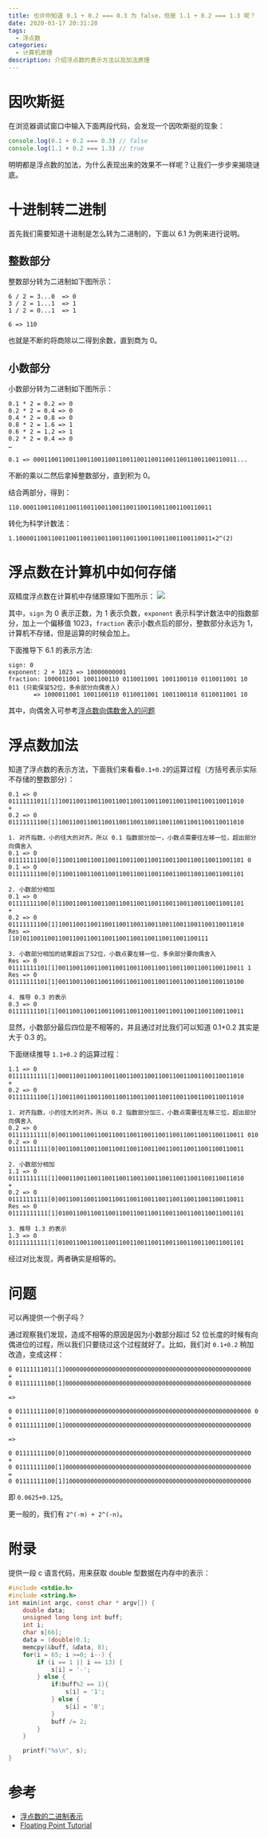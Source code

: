 ```yaml
---
title: 也许你知道 0.1 + 0.2 === 0.3 为 false，但是 1.1 + 0.2 === 1.3 呢？
date: 2020-03-17 20:31:20
tags:
  - 浮点数
categories:
  - 计算机原理
description: 介绍浮点数的表示方法以及加法原理
---
```


# 因吹斯挺

在浏览器调试窗口中输入下面两段代码，会发现一个因吹斯挺的现象：

```javascript
console.log(0.1 + 0.2 === 0.3) // false
console.log(1.1 + 0.2 === 1.3) // true
```

明明都是浮点数的加法，为什么表现出来的效果不一样呢？让我们一步步来揭晓谜底。

# 十进制转二进制

首先我们需要知道十进制是怎么转为二进制的，下面以 6.1 为例来进行说明。

## 整数部分

整数部分转为二进制如下图所示：

```
6 / 2 = 3...0  => 0
3 / 2 = 1...1  => 1
1 / 2 = 0...1  => 1

6 => 110
```

也就是不断的将商除以二得到余数，直到商为 0。

## 小数部分

小数部分转为二进制如下图所示：

```
0.1 * 2 = 0.2 => 0
0.2 * 2 = 0.4 => 0
0.4 * 2 = 0.8 => 0
0.8 * 2 = 1.6 => 1
0.6 * 2 = 1.2 => 1
0.2 * 2 = 0.4 => 0
…

0.1 => 000110011001100110011001100110011001100110011001100110011...
```

不断的乘以二然后拿掉整数部分，直到积为 0。

结合两部分，得到：

```
110.00011001100110011001100110011001100110011001100110011
```

转化为科学计数法：

```
1.1000011001100110011001100110011001100110011001100110011×2^(2)
```

# 浮点数在计算机中如何存储

双精度浮点数在计算机中存储原理如下图所示：
![](./float-number-add/1.png)

其中，`sign` 为 0 表示正数，为 1 表示负数，`exponent` 表示科学计数法中的指数部分，加上一个偏移值 1023，`fraction` 表示小数点后的部分，整数部分永远为 1，计算机不存储，但是运算的时候会加上。

下面推导下 6.1 的表示方法:

```
sign: 0
exponent: 2 + 1023 => 10000000001
fraction: 1000011001 1001100110 0110011001 1001100110 0110011001 10 011 (只能保留52位，多余部分向偶舍入)
       => 1000011001 1001100110 0110011001 1001100110 0110011001 10
```

其中，向偶舍入可参考[浮点数向偶数舍入的问题](https://blog.csdn.net/qq_34369618/article/details/52247350)

# 浮点数加法

知道了浮点数的表示方法，下面我们来看看`0.1+0.2`的运算过程（方括号表示实际不存储的整数部分）：

```
0.1 => 0 01111111011[1]1001100110011001100110011001100110011001100110011010
+
0.2 => 0 01111111100[1]1001100110011001100110011001100110011001100110011010

1. 对齐指数，小的往大的对齐。所以 0.1 指数部分加一，小数点需要往左移一位，超出部分向偶舍入
0.1 => 0 01111111100[0]1100110011001100110011001100110011001100110011001101 0
0.1 => 0 01111111100[0]1100110011001100110011001100110011001100110011001101

2. 小数部分相加
0.1 => 0 01111111100[0]1100110011001100110011001100110011001100110011001101
+
0.2 => 0 01111111100[1]1001100110011001100110011001100110011001100110011010
Res =>             [10]0110011001100110011001100110011001100110011001100111

3. 小数部分相加的结果超出了52位，小数点要左移一位，多余部分要向偶舍入
Res => 0 01111111101[1]0011001100110011001100110011001100110011001100110011 1
Res => 0 01111111101[1]0011001100110011001100110011001100110011001100110100

4. 推导 0.3 的表示
0.3 => 0 01111111101[1]0011001100110011001100110011001100110011001100110011
```

显然，小数部分最后四位是不相等的，并且通过对比我们可以知道 0.1+0.2 其实是大于 0.3 的。

下面继续推导 `1.1+0.2` 的运算过程：

```
1.1 => 0 01111111111[1]0001100110011001100110011001100110011001100110011010
+
0.2 => 0 01111111100[1]1001100110011001100110011001100110011001100110011010

1. 对齐指数，小的往大的对齐。所以 0.2 指数部分加三，小数点需要往左移三位，超出部分向偶舍入
0.2 => 0 01111111111[0]0011001100110011001100110011001100110011001100110011 010
0.2 => 0 01111111111[0]0011001100110011001100110011001100110011001100110011

2. 小数部分相加
1.1 => 0 01111111111[1]0001100110011001100110011001100110011001100110011010
+
0.2 => 0 01111111111[0]0011001100110011001100110011001100110011001100110011
Res => 0 01111111111[1]0100110011001100110011001100110011001100110011001101

3. 推导 1.3 的表示
1.3 => 0 01111111111[1]0100110011001100110011001100110011001100110011001101
```

经过对比发现，两者确实是相等的。

# 问题

可以再提供一个例子吗？

通过观察我们发现，造成不相等的原因是因为小数部分超过 52 位长度的时候有向偶进位的过程，所以我们只要绕过这个过程就好了。比如，我们对 `0.1+0.2` 稍加改造，变成这样：

```
0 01111111011[1]0000000000000000000000000000000000000000000000000000
+
0 01111111100[1]0000000000000000000000000000000000000000000000000000

=>

0 01111111100[0]1000000000000000000000000000000000000000000000000000 0
+
0 01111111100[1]0000000000000000000000000000000000000000000000000000

=>

0 01111111100[0]1000000000000000000000000000000000000000000000000000
+
0 01111111100[1]0000000000000000000000000000000000000000000000000000
=
0 01111111100[1]1000000000000000000000000000000000000000000000000000
```

即 `0.0625+0.125`。

更一般的，我们有 `2^(-m) + 2^(-n)`。

# 附录

提供一段 c 语言代码，用来获取 double 型数据在内存中的表示：

```c
#include <stdio.h>
#include <string.h>
int main(int argc, const char * argv[]) {
    double data;
    unsigned long long int buff;
    int i;
    char s[66];
    data = (double)0.1;
    memcpy(&buff, &data, 8);
    for(i = 65; i >=0; i--) {
        if (i == 1 || i == 13) {
            s[i] = '-';
        } else {
            if(buff%2 == 1){
                s[i] = '1';
            } else {
                s[i] = '0';
            }
            buff /= 2;
        }
    }

    printf("%s\n", s);
}
```

# 参考

- [浮点数的二进制表示](http://www.ruanyifeng.com/blog/2010/06/ieee_floating-point_representation.html)
- [Floating Point Tutorial](https://www.rfwireless-world.com/Tutorials/floating-point-tutorial.html)
